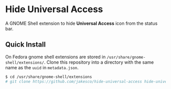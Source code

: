 # Hide Universal Access

A GNOME Shell extension to hide **Universal Access** icon from the status bar.

## Quick Install

On Fedora gnome shell extensions are stored in `/usr/share/gnome-shell/extensions/`. Clone this repository into a directory with the same name as the `uuid` in `metadata.json`.

```bash
$ cd /usr/share/gnome-shell/extensions
# git clone https://github.com/jakesco/hide-universal-access hide-universal-access@akiirui.github.io
```
